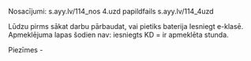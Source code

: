 Nosacījumi: s.ayy.lv/114_nos
4.uzd papildfails s.ayy.lv/114_4uzd

Lūdzu pirms sākat darbu pārbaudat, vai pietiks baterija
Iesniegt e-klasē.
Apmeklējuma lapas šodien nav: iesniegts KD = ir apmeklēta stunda.


Piezīmes - 